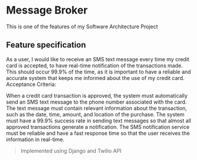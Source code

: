 # Message Broker
This is one of the features of my Software Architecture Project

## Feature specification
As a user, I would like to receive an SMS text message every time my credit card is accepted, to have real-time notification of the transactions made. This should occur 99.9% of the time, as it is important to have a reliable and accurate system that keeps me informed about the use of my credit card.
Acceptance Criteria:

When a credit card transaction is approved, the system must automatically send an SMS text message to the phone number associated with the card.
The text message must contain relevant information about the transaction, such as the date, time, amount, and location of the purchase.
The system must have a 99.9% success rate in sending text messages so that almost all approved transactions generate a notification.
The SMS notification service must be reliable and have a fast response time so that the user receives the information in real-time.

> Implemented using Django and Twilio API
